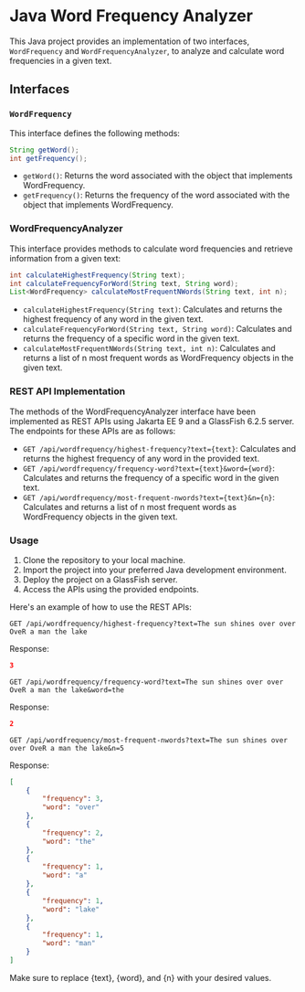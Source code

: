 # Java Word Frequency Analyzer

This Java project provides an implementation of two interfaces, `WordFrequency` and `WordFrequencyAnalyzer`, to analyze and calculate word frequencies in a given text.

## Interfaces

### `WordFrequency`

This interface defines the following methods:

```java
String getWord();
int getFrequency();
```
- `getWord()`: Returns the word associated with the object that implements WordFrequency.
- `getFrequency()`: Returns the frequency of the word associated with the object that implements WordFrequency.

### WordFrequencyAnalyzer

This interface provides methods to calculate word frequencies and retrieve information from a given text:

```java
int calculateHighestFrequency(String text);
int calculateFrequencyForWord(String text, String word);
List<WordFrequency> calculateMostFrequentNWords(String text, int n);
```

- `calculateHighestFrequency(String text)`: Calculates and returns the highest frequency of any word in the given text.
- `calculateFrequencyForWord(String text, String word)`: Calculates and returns the frequency of a specific word in the given text.
- `calculateMostFrequentNWords(String text, int n)`: Calculates and returns a list of n most frequent words as WordFrequency objects in the given text.

### REST API Implementation

The methods of the WordFrequencyAnalyzer interface have been implemented as REST APIs using Jakarta EE 9 and a GlassFish 6.2.5 server. The endpoints for these APIs are as follows:
- `GET /api/wordfrequency/highest-frequency?text={text}`: Calculates and returns the highest frequency of any word in the provided text.
- `GET /api/wordfrequency/frequency-word?text={text}&word={word}`: Calculates and returns the frequency of a specific word in the given text.
- `GET /api/wordfrequency/most-frequent-nwords?text={text}&n={n}`: Calculates and returns a list of n most frequent words as WordFrequency objects in the given text.

### Usage
1. Clone the repository to your local machine.
2. Import the project into your preferred Java development environment.
3. Deploy the project on a GlassFish server.
4. Access the APIs using the provided endpoints.

Here's an example of how to use the REST APIs:

```http
GET /api/wordfrequency/highest-frequency?text=The sun shines over over OveR a man the lake
```
Response:

```json
3
```

```http
GET /api/wordfrequency/frequency-word?text=The sun shines over over OveR a man the lake&word=the
```

Response:

```json
2
```

```http
GET /api/wordfrequency/most-frequent-nwords?text=The sun shines over over OveR a man the lake&n=5
```

Response:

```json
[
    {
        "frequency": 3,
        "word": "over"
    },
    {
        "frequency": 2,
        "word": "the"
    },
    {
        "frequency": 1,
        "word": "a"
    },
    {
        "frequency": 1,
        "word": "lake"
    },
    {
        "frequency": 1,
        "word": "man"
    }
]
```

Make sure to replace {text}, {word}, and {n} with your desired values.








